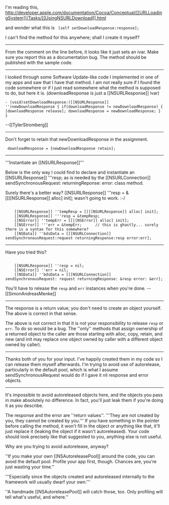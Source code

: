 I'm reading this, http://developer.apple.com/documentation/Cocoa/Conceptual/[[URLLoadingSystem]]/Tasks/[[UsingNSURLDownload]].html

 and wonder what this is
<code>
[self setDownloadResponse:response];
</code>

I can't find the method for this anywhere; shall I create it myself?

----

From the comment on the line before, it looks like it just sets an ivar. Make sure you report this as a documentation bug. The method should be published with the sample code.

----

I looked through some Software Update-like code I implemented in one of my apps and saw that I have that method. I am not really sure if I found the code somewhere or if I just read somewhere what the method is supposed to do, but here it is. (downloadResponse is just a [[NSURLResponse]] ivar)

<code>- (void)setDownloadResponse:([[NSURLResponse]] '')newDownloadResponse
{
	if(downloadResponse != newDownloadResponse)
	{
		[downloadResponse release];
		downloadResponse = newDownloadResponse;
	}
}</code>

--[[TylerStromberg]]

----

Don't forget to retain that newDownloadResponse in the assignment.

<code>		downloadResponse = [newDownloadResponse retain];</code>

----

'''Instantiate an [[NSURLResponse]]'''

Below is the only way I could find to declare and instantiate an [[NSURLResponse]] '''resp; as is needed by the [[NSURLConnection]] sendSynchronousRequest: returningReponse: error:  class method.

Surely there's a better way? [[NSURLResponse]] '''resp = &[[[[NSURLResponse]] alloc] init]; wasn't going to work. :-/

<code>
	[[NSURLResponse]] ''tempResp = [[[[NSURLResponse]] alloc] init];
	[[NSURLResponse]] '''resp = &tempResp;
	[[NSError]] ''tempErr = [[[[NSError]] alloc] init];
	[[NSError]] '''err = &tempErr;		// this is ghastly... surely there is a syntax for this somewhere?
	[[NSData]] ''bdsData = [[[NSURLConnection]] sendSynchronousRequest:request returningResponse:resp error:err];
</code>

----

Have you tried this?

<code>
	[[NSURLResponse]] ''resp = nil;
	[[NSError]] ''err = nil;
	[[NSData]] ''bdsData = [[[NSURLConnection]] sendSynchronousRequest: request returningResponse: &resp error: &err];
</code>

You'll have to release the <code>resp</code> and <code>err</code> instances when you're done. -- [[SimonAndreasMenke]]

---- 
The response is a return value; you don't need to create an object yourself.  The above is correct in that sense.

The above is not correct in that it is not your responsibility to release <code>resp</code> or <code>err</code>.  To do so would be a bug.  The ''only'' methods that assign ownership of a returned object to the caller are those starting with alloc, copy, retain, and new (and init may replace one object owned by caller with a different object owned by caller).

----

Thanks both of you for your input. I've happily created them in my code so I can release them myself afterwards. I'm trying to avoid use of autorelease, particularly in the default pool, which is what I assume sendSynchronousRequest would do if I gave it nil response and error objects.

----

It's impossible to avoid autoreleased objects here, and the objects you pass in make absolutely no difference.  In fact, you'll just leak them if you're doing it as you describe.

The response and the error are ''return values''.
'''They are not created by you, they cannot be created by you.'''  If you have something in the pointer before calling the method, it won't fill in the object or anything like that, it'll just replace it (leaking the object if it wasn't autoreleased).  Your code should look precisely like that suggested to you, anything else is not useful.
 
Why are you trying to avoid autorelease, anyway?

''If you make your own [[NSAutoreleasePool]] around the code, you can avoid the default pool. Profile your app first, though. Chances are, you're just wasting your time.''

'''Especially since the objects created and autoreleased internally to the framework will usually dwarf your own.'''

''A handmade [[NSAutoreleasePool]] will catch those, too. Only profiling will tell what's useful, and where.''